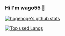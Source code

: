 ### Hi I'm wago55 👋

<!-- リポジトリステータス -->
[![hogehoge's github stats](https://github-readme-stats.vercel.app/api?username=wago55&hide=contribs&count_private=true&show_icons=true&theme=tokyonight)](https://github.com/wago55/)

<!-- ソースコード統計 -->
[![Top used Langs](https://github-readme-stats.vercel.app/api/top-langs/?username=wago55&layout=compact&theme=tokyonight)](https://github.com/wago55/)

<!--
**wago55/wago55** is a ✨ _special_ ✨ repository because its `README.md` (this file) appears on your GitHub profile.

Here are some ideas to get you started:

- 🔭 I’m currently working on ...
- 🌱 I’m currently learning ...
- 👯 I’m looking to collaborate on ...
- 🤔 I’m looking for help with ...
- 💬 Ask me about ...
- 📫 How to reach me: ...
- 😄 Pronouns: ...
- ⚡ Fun fact: ...
-->
